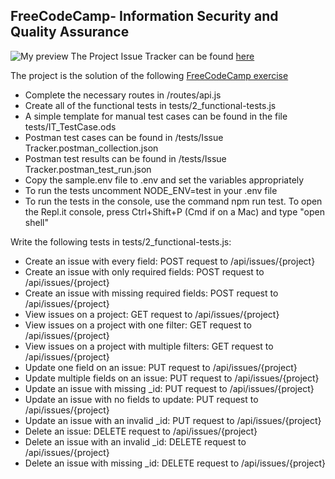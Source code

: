 **FreeCodeCamp**- Information Security and Quality Assurance
------
![My preview](https://lh3.googleusercontent.com/7Z8YOflZZCMeu7E94YlCrMD4BWG58OpDx79pDoJ4BoMxd_qHuMQQSjrX2NMRuymOtPL9MAsaepuhzi-BxDc1-17oczcz6NzdQvMl-dNS9i2rlAgXaH33TdKYEOlegoG78R-DAbpdZQ=w2400)
The Project Issue Tracker can be found [here](https://issuetracker-fcccertif.glitch.me)

The project is the solution of the following [FreeCodeCamp exercise](https://www.freecodecamp.org/learn/quality-assurance/quality-assurance-projects/issue-tracker)
- Complete the necessary routes in /routes/api.js
- Create all of the functional tests in tests/2_functional-tests.js
- A simple template for manual test cases can be found in the file tests/IT_TestCase.ods
- Postman test cases can be found in /tests/Issue Tracker.postman_collection.json
- Postman test results can be found in /tests/Issue Tracker.postman_test_run.json
- Copy the sample.env file to .env and set the variables appropriately
- To run the tests uncomment NODE_ENV=test in your .env file
- To run the tests in the console, use the command npm run test. To open the Repl.it console, press Ctrl+Shift+P (Cmd if on a Mac) and type "open shell"

Write the following tests in tests/2_functional-tests.js:

- Create an issue with every field: POST request to /api/issues/{project}
- Create an issue with only required fields: POST request to /api/issues/{project}
- Create an issue with missing required fields: POST request to /api/issues/{project}
- View issues on a project: GET request to /api/issues/{project}
- View issues on a project with one filter: GET request to /api/issues/{project}
- View issues on a project with multiple filters: GET request to /api/issues/{project}
- Update one field on an issue: PUT request to /api/issues/{project}
- Update multiple fields on an issue: PUT request to /api/issues/{project}
- Update an issue with missing _id: PUT request to /api/issues/{project}
- Update an issue with no fields to update: PUT request to /api/issues/{project}
- Update an issue with an invalid _id: PUT request to /api/issues/{project}
- Delete an issue: DELETE request to /api/issues/{project}
- Delete an issue with an invalid _id: DELETE request to /api/issues/{project}
- Delete an issue with missing _id: DELETE request to /api/issues/{project}

